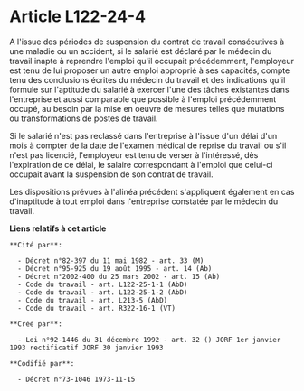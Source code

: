 # Article L122-24-4

A l'issue des périodes de suspension du contrat de travail consécutives à une maladie ou un accident, si le salarié est
déclaré par le médecin du travail inapte à reprendre l'emploi qu'il occupait précédemment, l'employeur est tenu de lui
proposer un autre emploi approprié à ses capacités, compte tenu des conclusions écrites du médecin du travail et des
indications qu'il formule sur l'aptitude du salarié à exercer l'une des tâches existantes dans l'entreprise et aussi
comparable que possible à l'emploi précédemment occupé, au besoin par la mise en oeuvre de mesures telles que mutations ou
transformations de postes de travail.

Si le salarié n'est pas reclassé dans l'entreprise à l'issue d'un délai d'un mois à compter de la date de l'examen médical de
reprise du travail ou s'il n'est pas licencié, l'employeur est tenu de verser à l'intéressé, dès l'expiration de ce délai, le
salaire correspondant à l'emploi que celui-ci occupait avant la suspension de son contrat de travail.

Les dispositions prévues à l'alinéa précédent s'appliquent également en cas d'inaptitude à tout emploi dans l'entreprise
constatée par le médecin du travail.

**Liens relatifs à cet article**

	**Cité par**:

	  - Décret n°82-397 du 11 mai 1982 - art. 33 (M)
	  - Décret n°95-925 du 19 août 1995 - art. 14 (Ab)
	  - Décret n°2002-400 du 25 mars 2002 - art. 15 (Ab)
	  - Code du travail - art. L122-25-1-1 (AbD)
	  - Code du travail - art. L122-25-1-2 (AbD)
	  - Code du travail - art. L213-5 (AbD)
	  - Code du travail - art. R322-16-1 (VT)

	**Créé par**:

	  - Loi n°92-1446 du 31 décembre 1992 - art. 32 () JORF 1er janvier 1993 rectificatif JORF 30 janvier 1993

	**Codifié par**:

	  - Décret n°73-1046 1973-11-15
